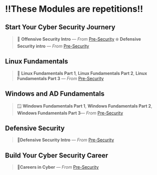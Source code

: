 # ‼️These Modules are repetitions‼️
## Start Your Cyber Security Journery
> 🤺 **Offensive Security Intro** — *From* [Pre-Security]([https://github.com/Jomezh/Cyber-security-learning-path/blob/main/Pre-Security/pre-security.md](https://github.com/Jomezh/Cyber-security-learning-path/blob/main/tryhackme/Pre-Security/pre-security.md))
> ❄️ **Defensive Security intro** — *From* [Pre-Security]([https://github.com/Jomezh/Cyber-security-learning-path/blob/main/Pre-Security/pre-security.md](https://github.com/Jomezh/Cyber-security-learning-path/blob/main/tryhackme/Pre-Security/pre-security.md))

## Linux Fundamentals
> 🐧 **Linux Fundamentals Part 1**, **Linux Fundamentals Part 2**, **Linux Fundamentals Part 3** — *From* [Pre-Security]([https://github.com/Jomezh/Cyber-security-learning-path/blob/main/Pre-Security/pre-security.md](https://github.com/Jomezh/Cyber-security-learning-path/blob/main/tryhackme/Pre-Security/pre-security.md))
## Windows and AD Fundamentals
> 🪟 **Windows Fundamentals Part 1**, **Windows Fundamentals Part 2**, **Windows Fundamentals Part 3**— *From* [Pre-Security]([https://github.com/Jomezh/Cyber-security-learning-path/blob/main/Pre-Security/pre-security.md](https://github.com/Jomezh/Cyber-security-learning-path/blob/main/tryhackme/Pre-Security/pre-security.md))

## Defensive Security
> 🤖**Defensive Security Intro** — *From* [Pre-Security]([https://github.com/Jomezh/Cyber-security-learning-path/blob/main/Pre-Security/pre-security.md](https://github.com/Jomezh/Cyber-security-learning-path/blob/main/tryhackme/Pre-Security/pre-security.md))
## Build Your Cyber Security Career
> 🏢**Careers in Cyber** — *From* [Pre-Security]([https://github.com/Jomezh/Cyber-security-learning-path/blob/main/Pre-Security/pre-security.md](https://github.com/Jomezh/Cyber-security-learning-path/blob/main/tryhackme/Pre-Security/pre-security.md))
